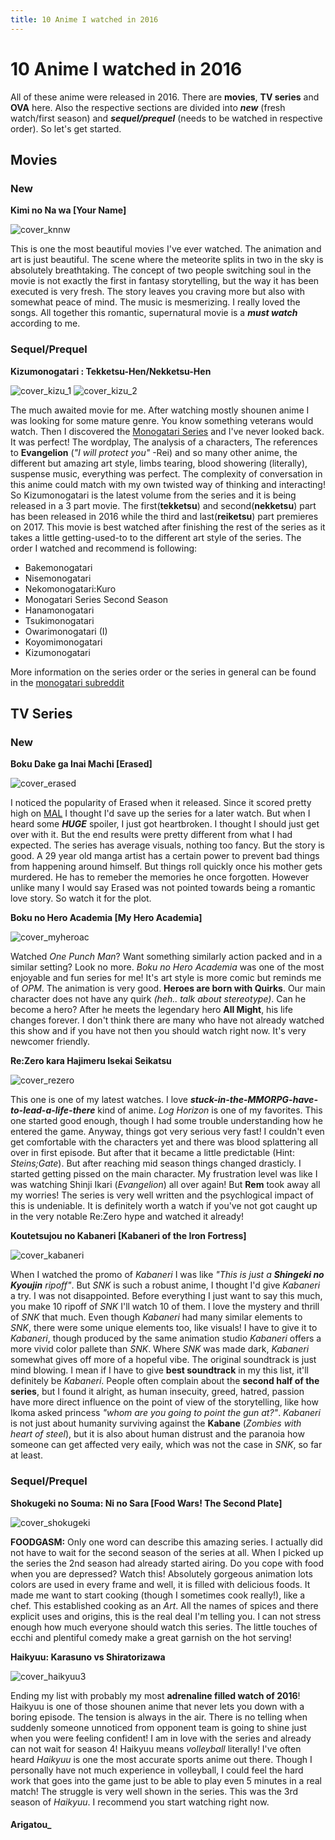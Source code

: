 ```yaml
---
title: 10 Anime I watched in 2016
---
```


# 10 Anime I watched in 2016

All of these anime were released in 2016. There are **movies**, **TV series** and **OVA** here. Also the respective sections are divided into ***new*** (fresh watch/first season) and ***sequel/prequel*** (needs to be watched in respective order). So let's get started.

## Movies

### New

**Kimi no Na wa [Your Name]**

![cover_knnw](https://myanimelist.cdn-dena.com/images/anime/7/79999.jpg)

This is one the most beautiful movies I've ever watched. The animation and art is just beautiful. The scene where the meteorite splits in two in the sky is absolutely breathtaking. The concept of two people switching soul in the movie is not exactly the first in fantasy storytelling, but the way it has been executed is very fresh. The story leaves you craving more but also with somewhat peace of mind. The music is mesmerizing. I really loved the songs. All together this romantic, supernatural movie is a ***must watch*** according to me.

### Sequel/Prequel

**Kizumonogatari : Tekketsu-Hen/Nekketsu-Hen**

![cover_kizu_1](https://myanimelist.cdn-dena.com/images/anime/11/80621.jpg) ![cover_kizu_2](https://myanimelist.cdn-dena.com/images/anime/8/80930.jpg)

The much awaited movie for me. After watching mostly shounen anime I was looking for some mature genre. You know something veterans would watch. Then I discovered the [Monogatari Series](https://en.wikipedia.org/wiki/Monogatari_(series)) and I've never looked back. It was perfect! The wordplay, The analysis of a characters, The references to **Evangelion** (*"I will protect you"* -Rei) and so many other anime, the different but amazing art style, limbs tearing, blood showering (literally), suspense music, everything was perfect. The complexity of conversation in this anime could match with my own twisted way of thinking and interacting! So Kizumonogatari is the latest volume from the series and it is being released in a 3 part movie. The first(**tekketsu**) and second(**nekketsu**) part has been released in 2016 while the third and last(**reiketsu**) part premieres on 2017. This movie is best watched after finishing the rest of the series as it takes a little getting-used-to to the different art style of the series. The order I watched and recommend is following:

+ Bakemonogatari
+ Nisemonogatari
+ Nekomonogatari:Kuro
+ Monogatari Series Second Season
+ Hanamonogatari
+ Tsukimonogatari
+ Owarimonogatari (I)
+ Koyomimonogatari
+ Kizumonogatari

More information on the series order or the series in general can be found in the [monogatari subreddit](https://www.reddit.com/r/araragi/comments/253p64/the_orders_to_monogatari_condensed_version)

## TV Series

### New

**Boku Dake ga Inai Machi [Erased]**

![cover_erased](https://myanimelist.cdn-dena.com/images/anime/11/76932.jpg)

I noticed the popularity of Erased when it released. Since it scored pretty high on [MAL](https://myanimelist.net/anime/31043/Boku_dake_ga_Inai_Machi) I thought I'd save up the series for a later watch. But when I heard some ***HUGE*** spoiler, I just got heartbroken. I thought I should just get over with it. But the end results were pretty different from what I had expected. The series has average visuals, nothing too fancy. But the story is good. A 29 year old manga artist has a certain power to prevent bad things from happening around himself. But things roll quickly once his mother gets murdered. He has to remeber the memories he once forgotten. However unlike many I would say Erased was not pointed towards being a romantic love story. So watch it for the plot.


**Boku no Hero Academia [My Hero Academia]**

![cover_myheroac](https://myanimelist.cdn-dena.com/images/anime/10/78745.jpg)

Watched *One Punch Man*? Want something similarly action packed and in a similar setting? Look no more. *Boku no Hero Academia* was one of the most enjoyable and fun series for me! It's art style is more comic but reminds me of *OPM*. The animation is very good. **Heroes are born with Quirks**. Our main character does not have any quirk *(heh.. talk about stereotype)*. Can he become a hero? After he meets the legendary hero **All Might**, his life changes forever. I don't think there are many who have not already watched this show and if you have not then you should watch right now. It's very newcomer friendly.


**Re:Zero kara Hajimeru Isekai Seikatsu**

![cover_rezero](https://myanimelist.cdn-dena.com/images/anime/11/79410.jpg)

This one is one of my latest watches. I love ***stuck-in-the-MMORPG-have-to-lead-a-life-there*** kind of anime. *Log Horizon* is one of my favorites. This one started good enough, though I had some trouble understanding how he entered the game. Anyway, things got very serious very fast! I couldn't even get comfortable with the characters yet and there was blood splattering all over in first episode. But after that it became a little predictable (Hint: *Steins;Gate*). But after reaching mid season things changed drasticly. I started getting pissed on the main character. My frustration level was like I was watching Shinji Ikari (*Evangelion*) all over again! But **Rem** took away all my worries! The series is very well written and the psychlogical impact of this is undeniable. It is definitely worth a watch if you've not got caught up in the very notable Re:Zero hype and watched it already!


**Koutetsujou no Kabaneri [Kabaneri of the Iron Fortress]**

![cover_kabaneri](https://myanimelist.cdn-dena.com/images/anime/12/79164.jpg)

When I watched the promo of *Kabaneri* I was like *"This is just a **Shingeki no Kyoujin** ripoff"*. But *SNK* is such a robust anime, I thought I'd give *Kabaneri* a try. I was not disappointed. Before everything I just want to say this much, you make 10 ripoff of *SNK* I'll watch 10 of them. I love the mystery and thrill of *SNK* that much. Even though *Kabaneri* had many similar elements to *SNK*, there were some unique elements too, like visuals! I have to give it to *Kabaneri*, though produced by the same animation studio *Kabaneri* offers a more vivid color pallete than *SNK*. Where *SNK* was made dark, *Kabaneri* somewhat gives off more of a hopeful vibe. The original soundtrack is just mind blowing. I mean if I have to give **best soundtrack** in my this list, it'll definitely be *Kabaneri*. People often complain about the **second half of the series**, but I found it alright, as human insecuity, greed, hatred, passion have more direct influence on the point of view of the storytelling, like how Ikoma asked princess *"whom are you going to point the gun at?"*. *Kabaneri* is not just about humanity surviving against the **Kabane** (*Zombies with heart of steel*), but it is also about human distrust and the paranoia how someone can get affected very eaily, which was not the case in *SNK*, so far at least.

### Sequel/Prequel

**Shokugeki no Souma: Ni no Sara [Food Wars! The Second Plate]**

![cover_shokugeki](https://myanimelist.cdn-dena.com/images/anime/8/79353.jpg)

**FOODGASM:** Only one word can describe this amazing series. I actually did not have to wait for the second season of the series at all. When I picked up the series the 2nd season had already started airing. Do you cope with food when you are depressed? Watch this! Absolutely gorgeous animation lots colors are used in every frame and well, it is filled with delicious foods. It made me want to start cooking (though I sometimes cook really!), like a chef. This established cooking as an *Art*. All the names of spices and there explicit uses and origins, this is the real deal I'm telling you. I can not stress enough how much everyone should watch this series. The little touches of ecchi and plentiful comedy make a great garnish on the hot serving!
  
**Haikyuu: Karasuno vs Shiratorizawa**
  
![cover_haikyuu3](https://myanimelist.cdn-dena.com/images/anime/2/79231.jpg)

Ending my list with probably my most **adrenaline filled watch of 2016**! Haikyuu is one of those shounen anime that never lets you down with a boring episode. The tension is always in the air. There is no telling when suddenly someone unnoticed from opponent team is going to shine just when you were feeling confident! I am in love with the series and already can not wait for season 4! Haikyuu means *volleyball* literally! I've often heard *Haikyuu* is one the most accurate sports anime out there. Though I personally have not much experience in volleyball, I could feel the hard work that goes into the game just to be able to play even 5 minutes in a real match! The struggle is very well shown in the series. This  was the 3rd season of *Haikyuu*. I recommend you start watching right now.

#### Arigatou_
